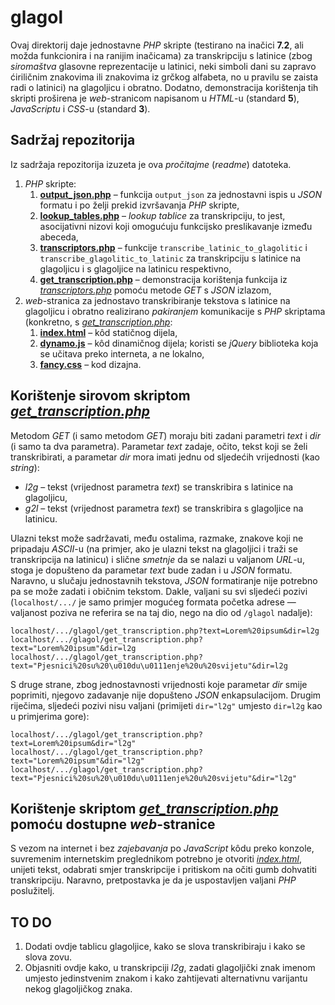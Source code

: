 #   glagol

Ovaj direktorij daje jednostavne *PHP* skripte (testirano na inačici **7.2**, ali možda funkcionira i na ranijim inačicama) za transkripciju s latinice (zbog *siromaštva* glasovne reprezentacije u latinici, neki simboli dani su zapravo ćiriličnim znakovima ili znakovima iz grčkog alfabeta, no u pravilu se zaista radi o latinici) na glagoljicu i obratno. Dodatno, demonstracija korištenja tih skripti proširena je *web*-stranicom napisanom u *HTML*-u (standard **5**), *JavaScriptu* i *CSS*-u (standard **3**).

##  Sadržaj repozitorija

Iz sadržaja repozitorija izuzeta je ova *pročitajme* (*readme*) datoteka.

1.  *PHP* skripte:
    1.  [**output_json.php**](output_json.php) &ndash; funkcija `output_json` za jednostavni ispis u *JSON* formatu i po želji prekid izvršavanja *PHP* skripte,
    2.  [**lookup_tables.php**](lookup_tables.php) &ndash; *lookup tablice* za transkripciju, to jest, asocijativni nizovi koji omogućuju funkcijsko preslikavanje između abeceda,
    3.  [**transcriptors.php**](transcriptors.php) &ndash; funkcije `transcribe_latinic_to_glagolitic` i `transcribe_glagolitic_to_latinic` za transkripciju s latinice na glagoljicu i s glagoljice na latinicu respektivno,
    4.  [**get_transcription.php**](get_transcription.php) &ndash; demonstracija korištenja funkcija iz [*transcriptors.php*](transcriptors.php) pomoću metode *GET* s *JSON* izlazom,
2.  *web*-stranica za jednostavo transkribiranje tekstova s latinice na glagoljicu i obratno realizirano *pakiranjem* komunikacije s *PHP* skriptama (konkretno, s [*get_transcription.php*](get_transcription.php):
    1.  [**index.html**](index.html) &ndash; k&ocirc;d statičnog dijela,
    2.  [**dynamo.js**](dynamo.js) &ndash; k&ocirc;d dinamičnog dijela; koristi se *jQuery* biblioteka koja se učitava preko interneta, a ne lokalno,
    3.  [**fancy.css**](fancy.css) &ndash; kod dizajna.

##  Korištenje sirovom skriptom [*get_transcription.php*](get_transcription.php)

Metodom *GET* (i samo metodom *GET*) moraju biti zadani parametri *text* i *dir* (i samo ta dva parametra). Parametar *text* zadaje, očito, tekst koji se želi transkribirati, a parametar *dir* mora imati jednu od sljedećih vrijednosti (kao *string*):

*   *l2g* &ndash; tekst (vrijednost parametra *text*) se transkribira s latinice na glagoljicu,
*   *g2l* &ndash; tekst (vrijednost parametra *text*) se transkribira s glagoljice na latinicu.

Ulazni tekst može sadržavati, među ostalima, razmake, znakove koji ne pripadaju *ASCII*-u (na primjer, ako je ulazni tekst na glagoljici i traži se transkripcija na latinicu) i slične *smetnje* da se nalazi u valjanom *URL*-u, stoga je dopušteno da parametar *text* bude zadan i u *JSON* formatu. Naravno, u slučaju jednostavnih tekstova, *JSON* formatiranje nije potrebno pa se može zadati i običnim tekstom. Dakle, valjani su svi sljedeći pozivi (`localhost/.../` je samo primjer mogućeg formata početka adrese &mdash; valjanost poziva ne referira se na taj dio, nego na dio od `/glagol` nadalje):

```
localhost/.../glagol/get_transcription.php?text=Lorem%20ipsum&dir=l2g
localhost/.../glagol/get_transcription.php?text="Lorem%20ipsum"&dir=l2g
localhost/.../glagol/get_transcription.php?text="Pjesnici%20su%20\u010du\u0111enje%20u%20svijetu"&dir=l2g
```

S druge strane, zbog jednostavnosti vrijednosti koje parametar *dir* smije poprimiti, njegovo zadavanje nije dopušteno *JSON* enkapsulacijom. Drugim riječima, sljedeći pozivi nisu valjani (primijeti `dir="l2g"` umjesto `dir=l2g` kao u primjerima gore):

```
localhost/.../glagol/get_transcription.php?text=Lorem%20ipsum&dir="l2g"
localhost/.../glagol/get_transcription.php?text="Lorem%20ipsum"&dir="l2g"
localhost/.../glagol/get_transcription.php?text="Pjesnici%20su%20\u010du\u0111enje%20u%20svijetu"&dir="l2g"
```

##  Korištenje skriptom [*get_transcription.php*](get_transcription.php) pomoću dostupne *web*-stranice

S vezom na internet i bez *zajebavanja* po *JavaScript* k&ocirc;du preko konzole, suvremenim internetskim preglednikom potrebno je otvoriti [*index.html*](index.html), unijeti tekst, odabrati smjer transkripcije i pritiskom na očiti gumb dohvatiti transkripciju. Naravno, pretpostavka je da je uspostavljen valjani *PHP* poslužitelj.

## TO DO

1.  Dodati ovdje tablicu glagoljice, kako se slova transkribiraju i kako se slova zovu.
2.  Objasniti ovdje kako, u transkripciji *l2g*, zadati glagoljički znak imenom umjesto jedinstvenim znakom i kako zahtijevati alternativnu varijantu nekog glagoljičkog znaka.
